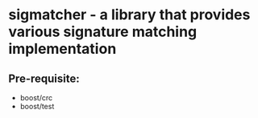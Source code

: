 # sigmatcher - a library that provides various signature matching implementation


## Pre-requisite:
- boost/crc
- boost/test
